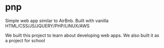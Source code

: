 # pnp
Simple web app similar to AirBnb.
Built with vanilla HTML/CSS/JS/JQUERY/PHP/LINUX/AWS

We built this project to learn about developing web apps.
We also built it as a project for school

